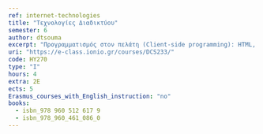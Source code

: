 ```yaml
---
ref: internet-technologies
title: "Τεχνολογίες Διαδικτύου"
semester: 6
author: dtsouma 
excerpt: "Προγραμματισμός στον πελάτη (Client-side programming): HTML, HTML5 και JavaScript. Προγραμματισμός στον εξυπηρετητή (Server-side programming): Web Servers, δομή και λειτουργία. Η γλώσσα PHP. Βάσεις δεδομένων στο Διαδίκτυο: MySQL, σύνδεση με Apache Web Server, PHP/Python. Web services. Πρωτόκολλο επικοινωνίας SOAP. Μεταδεδομένα στον παγκόσμιο ιστό: XML-JSON. Υπολογιστικά Νέφη (Cloud Computing) και υπηρεσίες τους (Software-as-a-Service – SaaS). Google AppEngine. Επιθέσεις και Ασφάλεια στον Παγκόσμιο Ιστό. Web 2.0, 3.0."
uri: "https://e-class.ionio.gr/courses/DCS233/"
code: ΗΥ270
type: "I"
hours: 4
extra: 2Ε
ects: 5
Erasmus_courses_with_English_instruction: "no"
books:
  - isbn_978 960 512 617 9
  - isbn_978_960_461_086_0
---
```


